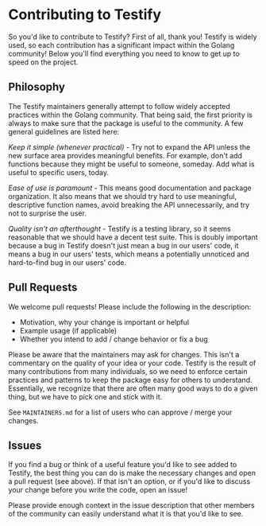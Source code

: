 # Contributing to Testify

So you'd like to contribute to Testify? First of all, thank you! Testify is widely used, so each
contribution has a significant impact within the Golang community! Below you'll find everything you
need to know to get up to speed on the project.

## Philosophy

The Testify maintainers generally attempt to follow widely accepted practices within the Golang
community. That being said, the first priority is always to make sure that the package is useful to
the community. A few general guidelines are listed here:

*Keep it simple (whenever practical)* - Try not to expand the API unless the new surface area
provides meaningful benefits. For example, don't add functions because they might be useful to
someone, someday. Add what is useful to specific users, today.

*Ease of use is paramount* - This means good documentation and package organization. It also means
that we should try hard to use meaningful, descriptive function names, avoid breaking the API
unnecessarily, and try not to surprise the user.

*Quality isn't an afterthought* - Testify is a testing library, so it seems reasonable that we
should have a decent test suite. This is doubly important because a bug in Testify doesn't just mean
a bug in our users' code, it means a bug in our users' tests, which means a potentially unnoticed
and hard-to-find bug in our users' code.

## Pull Requests

We welcome pull requests! Please include the following in the description:

  * Motivation, why your change is important or helpful
  * Example usage (if applicable)
  * Whether you intend to add / change behavior or fix a bug

Please be aware that the maintainers may ask for changes. This isn't a commentary on the quality of
your idea or your code. Testify is the result of many contributions from many individuals, so we
need to enforce certain practices and patterns to keep the package easy for others to understand.
Essentially, we recognize that there are often many good ways to do a given thing, but we have to
pick one and stick with it.

See `MAINTAINERS.md` for a list of users who can approve / merge your changes.

## Issues

If you find a bug or think of a useful feature you'd like to see added to Testify, the best thing
you can do is make the necessary changes and open a pull request (see above). If that isn't an
option, or if you'd like to discuss your change before you write the code, open an issue!

Please provide enough context in the issue description that other members of the community can
easily understand what it is that you'd like to see.
